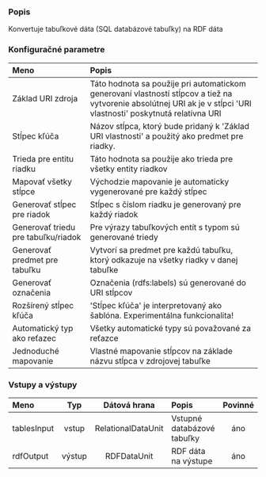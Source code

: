 ### Popis

Konvertuje tabuľkové dáta (SQL databázové tabuľky) na RDF dáta

### Konfiguračné parametre

| Meno | Popis |
|:----|:----|
|Základ URI zdroja | Táto hodnota sa použije pri automatickom generovaní vlastností stĺpcov a tiež na vytvorenie absolútnej URI ak je v stĺpci 'URI vlastnosti' poskytnutá relatívna URI |
|Stĺpec kľúča | Názov stĺpca, ktorý bude pridaný k 'Základ URI vlastnosti' a použitý ako predmet pre riadky. |
|Trieda pre entitu riadku | Táto hodnota sa použije ako trieda pre všetky entity riadkov |
|Mapovať všetky stĺpce | Východzie mapovanie je automaticky vygenerované pre každý stĺpec |
|Generovať stĺpec pre riadok | Stĺpec s číslom riadku je generovaný pre každý riadok |
|Generovať triedu pre tabuľku/riadok | Pre výrazy tabuľkových entít s typom sú generované triedy  |
|Generovať predmet pre tabuľku | Vytvorí sa predmet pre každú tabuľku, ktorý odkazuje na všetky riadky v danej tabuľke |
|Generovať označenia | Označenia (rdfs:labels) sú generované do URI stĺpcov |
|Rozšírený stĺpec kľúča | 'Stĺpec kľúča' je interpretovaný ako šablóna. Experimentálna funkcionalita! |
|Automatický typ ako reťazec | Všetky automatické typy sú považované za reťazce |
|Jednoduché mapovanie | Vlastné mapovanie stĺpcov na základe názvu stĺpca v zdrojovej tabuľke |


### Vstupy a výstupy

|Meno |Typ | Dátová hrana | Popis | Povinné |
|:--------|:------:|:------:|:-------------|:---------------------:|
|tablesInput |vstup| RelationalDataUnit| Vstupné databázové tabuľky |áno|
|rdfOutput |výstup| RDFDataUnit  | RDF dáta na výstupe |áno|
